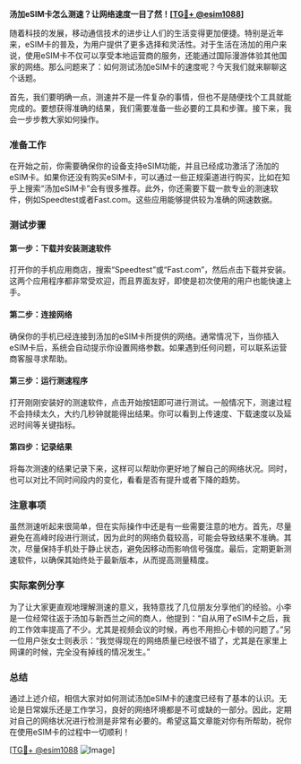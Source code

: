 **汤加eSIM卡怎么测速？让网络速度一目了然！[[TG💪+ @esim1088](https://t.me/s/esim1088)]**

随着科技的发展，移动通信技术的进步让人们的生活变得更加便捷。特别是近年来，eSIM卡的普及，为用户提供了更多选择和灵活性。对于生活在汤加的用户来说，使用eSIM卡不仅可以享受本地运营商的服务，还能通过国际漫游体验其他国家的网络。那么问题来了：如何测试汤加eSIM卡的速度呢？今天我们就来聊聊这个话题。

首先，我们要明确一点，测速并不是一件复杂的事情，但也不是随便找个工具就能完成的。要想获得准确的结果，我们需要准备一些必要的工具和步骤。接下来，我会一步步教大家如何操作。

### 准备工作

在开始之前，你需要确保你的设备支持eSIM功能，并且已经成功激活了汤加的eSIM卡。如果你还没有购买eSIM卡，可以通过一些正规渠道进行购买，比如在知乎上搜索“汤加eSIM卡”会有很多推荐。此外，你还需要下载一款专业的测速软件，例如Speedtest或者Fast.com。这些应用能够提供较为准确的网速数据。

### 测试步骤

#### 第一步：下载并安装测速软件

打开你的手机应用商店，搜索“Speedtest”或“Fast.com”，然后点击下载并安装。这两个应用程序都非常受欢迎，而且界面友好，即使是初次使用的用户也能快速上手。

#### 第二步：连接网络

确保你的手机已经连接到汤加的eSIM卡所提供的网络。通常情况下，当你插入eSIM卡后，系统会自动提示你设置网络参数。如果遇到任何问题，可以联系运营商客服寻求帮助。

#### 第三步：运行测速程序

打开刚刚安装好的测速软件，点击开始按钮即可进行测试。一般情况下，测速过程不会持续太久，大约几秒钟就能得出结果。你可以看到上传速度、下载速度以及延迟时间等关键指标。

#### 第四步：记录结果

将每次测速的结果记录下来，这样可以帮助你更好地了解自己的网络状况。同时，也可以对比不同时间段内的变化，看看是否有提升或者下降的趋势。

### 注意事项

虽然测速听起来很简单，但在实际操作中还是有一些需要注意的地方。首先，尽量避免在高峰时段进行测试，因为此时的网络负载较高，可能会导致结果不准确。其次，尽量保持手机处于静止状态，避免因移动而影响信号强度。最后，定期更新测速软件，以确保其始终处于最新版本，从而提高测量精度。

### 实际案例分享

为了让大家更直观地理解测速的意义，我特意找了几位朋友分享他们的经验。小李是一位经常往返于汤加与新西兰之间的商人，他提到：“自从用了eSIM卡之后，我的工作效率提高了不少。尤其是视频会议的时候，再也不用担心卡顿的问题了。”另一位用户张女士则表示：“我觉得现在的网络质量已经很不错了，尤其是在家里上网课的时候，完全没有掉线的情况发生。”

### 总结

通过上述介绍，相信大家对如何测试汤加eSIM卡的速度已经有了基本的认识。无论是日常娱乐还是工作学习，良好的网络环境都是不可或缺的一部分。因此，定期对自己的网络状况进行检测是非常有必要的。希望这篇文章能对你有所帮助，祝你在使用eSIM卡的过程中一切顺利！

[[TG💪+ @esim1088](https://t.me/s/esim1088) ![Image](https://i.postimg.cc/4NQfJmqS/Snipaste-2025-05-13-00-14-12.png)]